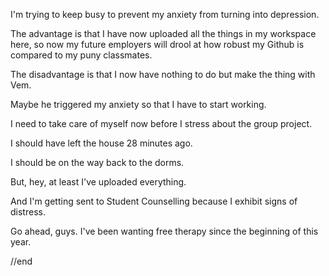 I'm trying to keep busy to prevent my anxiety from turning into depression.

The advantage is that I have now uploaded all the things in my workspace here, so now my future employers will drool at how robust my Github is compared to my puny classmates.

The disadvantage is that I now have nothing to do but make the thing with Vem.

Maybe he triggered my anxiety so that I have to start working.

I need to take care of myself now before I stress about the group project.

I should have left the house 28 minutes ago.

I should be on the way back to the dorms.

But, hey, at least I've uploaded everything.

And I'm getting sent to Student Counselling because I exhibit signs of distress.

Go ahead, guys. I've been wanting free therapy since the beginning of this year.

//end

